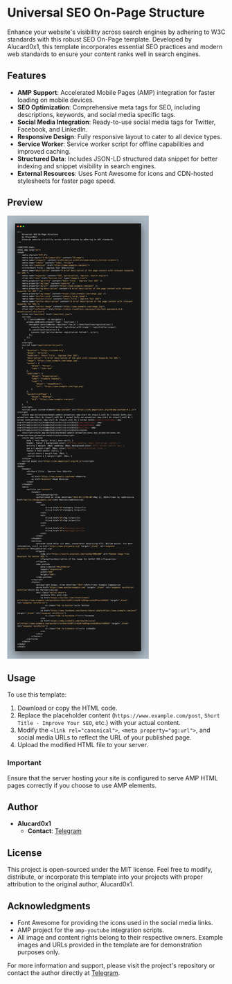 # Universal SEO On-Page Structure

Enhance your website's visibility across search engines by adhering to W3C standards with this robust SEO On-Page template. Developed by Alucard0x1, this template incorporates essential SEO practices and modern web standards to ensure your content ranks well in search engines.

## Features

- **AMP Support**: Accelerated Mobile Pages (AMP) integration for faster loading on mobile devices.
- **SEO Optimization**: Comprehensive meta tags for SEO, including descriptions, keywords, and social media specific tags.
- **Social Media Integration**: Ready-to-use social media tags for Twitter, Facebook, and LinkedIn.
- **Responsive Design**: Fully responsive layout to cater to all device types.
- **Service Worker**: Service worker script for offline capabilities and improved caching.
- **Structured Data**: Includes JSON-LD structured data snippet for better indexing and snippet visibility in search engines.
- **External Resources**: Uses Font Awesome for icons and CDN-hosted stylesheets for faster page speed.

## Preview

![Semantic HTML Structure + SEO Onpage](https://raw.githubusercontent.com/Alucard0x1/semanticseo/main/Semantic%20HTML%20Structure%20%2B%20SEO%20Onpage..png)

## Usage

To use this template:
1. Download or copy the HTML code.
2. Replace the placeholder content (`https://www.example.com/post`, `Short Title - Improve Your SEO`, etc.) with your actual content.
3. Modify the `<link rel="canonical">`, `<meta property="og:url">`, and social media URLs to reflect the URL of your published page.
4. Upload the modified HTML file to your server.

### Important
Ensure that the server hosting your site is configured to serve AMP HTML pages correctly if you choose to use AMP elements.

## Author

- **Alucard0x1**
  - **Contact**: [Telegram](https://t.me/Alucard0x1)

## License

This project is open-sourced under the MIT license. Feel free to modify, distribute, or incorporate this template into your projects with proper attribution to the original author, Alucard0x1.

## Acknowledgments

- Font Awesome for providing the icons used in the social media links.
- AMP project for the `amp-youtube` integration scripts.
- All image and content rights belong to their respective owners. Example images and URLs provided in the template are for demonstration purposes only.

For more information and support, please visit the project's repository or contact the author directly at [Telegram](https://t.me/Alucard0x1).
